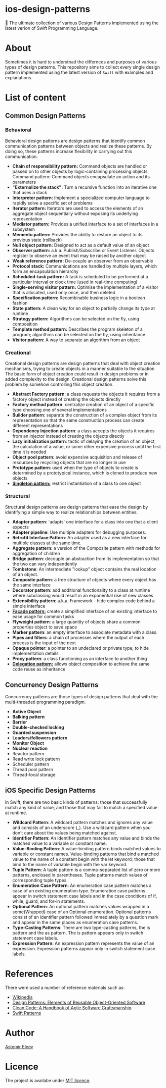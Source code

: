 # ios-design-patterns
🚀 The ultimate collection of various Design Patterns implemented using the latest verion of Swift Programming Language. 

# About 
Sometimes it is hard to understnad the differnces and purposes of various types of design patterns. This repository aims to collect every single design pattern implemented using the latest version of `Swift` with examples and explanations. 

# List of content 

## Common Design Patterns

### Behavioral
Behavioral design patterns are design patterns that identify common communication patterns between objects and realize these patterns. By doing so, these patterns increase flexibility in carrying out this communication.

- **Chain of responsibility pattern:** Command objects are handled or passed on to other objects by logic-containing processing objects
Command pattern: Command objects encapsulate an action and its parameters
- **"Externalize the stack":** Turn a recursive function into an iterative one that uses a stack
- **Interpreter pattern:** Implement a specialized computer language to rapidly solve a specific set of problems
- **Iterator pattern:** Iterators are used to access the elements of an aggregate object sequentially without exposing its underlying representation
- **Mediator pattern:** Provides a unified interface to a set of interfaces in a subsystem
- **Memento pattern:** Provides the ability to restore an object to its previous state (rollback)
- **Null object pattern:** Designed to act as a default value of an object
- **Observer pattern:** a.k.a. Publish/Subscribe or Event Listener. Objects register to observe an event that may be raised by another object
- **Weak reference pattern:** De-couple an observer from an observable
- **Protocol stack:** Communications are handled by multiple layers, which form an encapsulation hierarchy
- **Scheduled-task pattern:** A task is scheduled to be performed at a particular interval or clock time (used in real-time computing)
- **Single-serving visitor pattern:** Optimise the implementation of a visitor that is allocated, used only once, and then deleted
- **Specification pattern:** Recombinable business logic in a boolean fashion
- **State pattern:** A clean way for an object to partially change its type at runtime
- **Strategy pattern:** Algorithms can be selected on the fly, using composition
- **Template method pattern:** Describes the program skeleton of a program; algorithms can be selected on the fly, using inheritance
- **Visitor pattern:** A way to separate an algorithm from an object

### Creational 
Creational design patterns are design patterns that deal with object creation mechanisms, trying to create objects in a manner suitable to the situation. The basic form of object creation could result in design problems or in added complexity to the design. Creational design patterns solve this problem by somehow controlling this object creation.

- **Abstract Factory pattern**: a class requests the objects it requires from a factory object instead of creating the objects directly
- **Factory method pattern**: centralize creation of an object of a specific type choosing one of several implementations
- **Builder pattern**: separate the construction of a complex object from its representation so that the same construction process can create different representations
- **Dependency Injection pattern**: a class accepts the objects it requires from an injector instead of creating the objects directly
- **Lazy initialization pattern**: tactic of delaying the creation of an object, the calculation of a value, or some other expensive process until the first time it is needed
- **Object pool pattern**: avoid expensive acquisition and release of resources by recycling objects that are no longer in use
- **Prototype pattern**: used when the type of objects to create is determined by a prototypical instance, which is cloned to produce new objects
- [**Singleton pattern:**](https://github.com/jVirus/ios-design-patterns/tree/master/ios-design-patterns/Singleton) restrict instantiation of a class to one object

### Structural 
Structural design patterns are design patterns that ease the design by identifying a simple way to realize relationships between entities.

- **Adapter pattern**: 'adapts' one interface for a class into one that a client expects
- **Adapter pipeline**: Use multiple adapters for debugging purposes.
- **Retrofit Interface Pattern**: An adapter used as a new interface for multiple classes at the same time.
- **Aggregate pattern**: a version of the Composite pattern with methods for aggregation of children
- **Bridge pattern**: decouple an abstraction from its implementation so that the two can vary independently
- **Tombstone**: An intermediate "lookup" object contains the real location of an object.
- **Composite pattern**: a tree structure of objects where every object has the same interface
- **Decorator pattern**: add additional functionality to a class at runtime where subclassing would result in an exponential rise of new classes
- **Extensibility pattern**: a.k.a. Framework - hide complex code behind a simple interface
- [**Facade pattern:**](https://github.com/jVirus/ios-design-patterns/tree/master/ios-design-patterns/Facade) create a simplified interface of an existing interface to ease usage for common tasks
- **Flyweight pattern**: a large quantity of objects share a common properties object to save space
- **Marker pattern**: an empty interface to associate metadata with a class.
- **Pipes and filters**: a chain of processes where the output of each process is the input of the next
- **Opaque pointer**: a pointer to an undeclared or private type, to hide implementation details
- **Proxy pattern**: a class functioning as an interface to another thing
- [**Delegation pattern:**](https://github.com/jVirus/ios-design-patterns/tree/master/ios-design-patterns/Delegation) allows object composition to achieve the same code reuse as inheritance

## Concurrency Design Patterns
Concurrency patterns are those types of design patterns that deal with the multi-threaded programming paradigm.

- **Active Object**
- **Balking pattern**
- **Barrier**
- **Double-checked locking**
- **Guarded suspension**
- **Leaders/followers pattern**
- **Monitor Object**
- **Nuclear reaction**
- Reactor pattern
- Read write lock pattern
- Scheduler pattern
- Thread pool pattern
- Thread-local storage

## iOS Specific Design Patterns
In Swift, there are two basic kinds of patterns: those that successfully match any kind of value, and those that may fail to match a specified value at runtime.

- **Wildcard Pattern**: A wildcard pattern matches and ignores any value and consists of an underscore (_). Use a wildcard pattern when you don’t care about the values being matched against. 
- **Identifier Pattern**: An identifier pattern matches any value and binds the matched value to a variable or constant name.
- **Value-Binding Pattern**: A value-binding pattern binds matched values to variable or constant names. Value-binding patterns that bind a matched value to the name of a constant begin with the let keyword; those that bind to the name of variable begin with the var keyword.
- **Tuple Pattern**: A tuple pattern is a comma-separated list of zero or more patterns, enclosed in parentheses. Tuple patterns match values of corresponding tuple types.
- **Enumeration Case Pattern**: An enumeration case pattern matches a case of an existing enumeration type. Enumeration case patterns appear in switch statement case labels and in the case conditions of if, while, guard, and for-in statements.
- **Optional Pattern**: An optional pattern matches values wrapped in a some(Wrapped) case of an Optional<Wrapped> enumeration. Optional patterns consist of an identifier pattern followed immediately by a question mark and appear in the same places as enumeration case patterns.
- **Type-Casting Patterns**: There are two type-casting patterns, the is pattern and the as pattern. The is pattern appears only in switch statement case labels. 
- **Expression Pattern**: An expression pattern represents the value of an expression. Expression patterns appear only in switch statement case labels.


# References
There were used a number of reference materials such as:

- [Wikipedia](https://www.wikipedia.org)
- [Design Patterns: Elements of Reusable Object-Oriented Software](https://www.amazon.com/Design-Patterns-Object-Oriented-Addison-Wesley-Professional-ebook/dp/B000SEIBB8)
- [Clean Code: A Handbook of Agile Software Craftsmanship](https://www.amazon.com/Clean-Code-Handbook-Software-Craftsmanship/dp/0132350882/ref=pd_lpo_sbs_14_img_0?_encoding=UTF8&psc=1&refRID=GTMN22S3KHGP59KCCANC&dpID=515iEcDr1GL&preST=_SX258_BO1,204,203,200_QL70_&dpSrc=detail)
- [Swift Patterns](https://developer.apple.com/library/content/documentation/Swift/Conceptual/Swift_Programming_Language/Patterns.html#//apple_ref/doc/uid/TP40014097-CH36-ID419)

# Author 
[Astemir Eleev](https://github.com/jVirus)

# Licence
The project is availabe under [MIT licence]().
